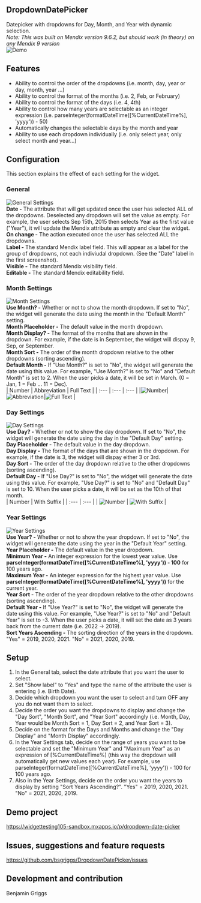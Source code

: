 ## DropdownDatePicker
Datepicker with dropdowns for Day, Month, and Year with dynamic selection.  
*Note: This was built on Mendix version 9.6.2, but should work (in theory) on any Mendix 9 version*  
![Demo](https://github.com/bsgriggs/dropdowndatepicker/blob/media/main.png) 

## Features
- Ability to control the order of the dropdowns (i.e. month, day, year or day, month, year ...)
- Ability to control the format of the months (i.e. 2, Feb, or February)
- Ability to control the format of the days (i.e. 4, 4th)
- Ability to control how many years are selectable as an integer expression (i.e. parseInteger(formatDateTime([%CurrentDateTime%], 'yyyy')) - 50)
- Automatically changes the selectable days by the month and year
- Ability to use each dropdown individually (i.e. only select year, only select month and year...)

## Configuration
This section explains the effect of each setting for the widget.
  
### General
![General Settings](https://github.com/bsgriggs/dropdowndatepicker/blob/media/general_settings.png)  
**Date -** The attribute that will get updated once the user has selected ALL of the dropdowns. Deselected any dropdown will set the value as empty. For example, the user selects Sep 15th, 2015 then selects Year as the first value ("Year"), it will update the Mendix attribute as empty and clear the widget.  
**On change -** The action executed once the user has selected ALL the dropdowns.  
**Label -** The standard Mendix label field. This will appear as a label for the group of dropdowns, not each indiviudal dropdown. (See the "Date" label in the first screenshot).  
**Visible -** The standard Mendix visibility field.  
**Editable -** The standard Mendix editability field.  
  
### Month Settings
![Month Settings](https://github.com/bsgriggs/dropdowndatepicker/blob/media/month_settings.png)  
**Use Month? -** Whether or not to show the month dropdown. If set to "No", the widget will generate the date using the month in the "Default Month" setting.  
**Month Placeholder -** The default value in the month dropdown.  
**Month Display? -** The format of the months that are shown in the dropdown. For example, if the date is in September, the widget will dispay 9, Sep, or September.  
**Month Sort -** The order of the month dropdown relative to the other dropdowns (sorting ascending).  
**Default Month -** If "Use Month?" is set to "No", the widget will generate the date using this value. For example, "Use Month?" is set to "No" and "Default Month" is set to 2. When the user picks a date, it will be set in March. (0 = Jan, 1 = Feb ... 11 = Dec).  
| Number | Abbreviation | Full Text |
| :---   | :---         | :---      |
|![Number](https://github.com/bsgriggs/dropdowndatepicker/blob/media/month_number.png)|![Abbreviation](https://github.com/bsgriggs/dropdowndatepicker/blob/media/month_abbr.png)|![Full Text](https://github.com/bsgriggs/dropdowndatepicker/blob/media/month_full.png)  |  
  
### Day Settings
![Day Settings](https://github.com/bsgriggs/dropdowndatepicker/blob/media/day_settings.png)  
**Use Day? -** Whether or not to show the day dropdown. If set to "No", the widget will generate the date using the day in the "Default Day" setting.  
**Day Placeholder -** The default value in the day dropdown.  
**Day Display -** The format of the days that are shown in the dropdown. For example, if the date is 3, the widget will dispay either 3 or 3rd.  
**Day Sort -** The order of the day dropdown relative to the other dropdowns (sorting ascending).  
**Default Day -** If "Use Day?" is set to "No", the widget will generate the date using this value. For example, "Use Day?" is set to "No" and "Default Day" is set to 10. When the user picks a date, it will be set as the 10th of that month.  
| Number | With Suffix |
| :---   | :---        |
| ![Number](https://github.com/bsgriggs/dropdowndatepicker/blob/media/day_num.png) | ![With Suffix](https://github.com/bsgriggs/dropdowndatepicker/blob/media/day_suffix.png) |  
  
### Year Settings
![Year Settings](https://github.com/bsgriggs/dropdowndatepicker/blob/media/year_settings.png)  
**Use Year? -** Whether or not to show the year dropdown. If set to "No", the widget will generate the date using the year in the "Default Year" setting.  
**Year Placeholder -** The default value in the year dropdown.  
**Minimum Year -** An integer expression for the lowest year value. Use **parseInteger(formatDateTime([%CurrentDateTime%], 'yyyy')) - 100** for 100 years ago.  
**Maximum Year -** An integer expression for the highest year value. Use **parseInteger(formatDateTime([%CurrentDateTime%], 'yyyy'))** for the current year.  
**Year Sort -** The order of the year dropdown relative to the other dropdowns (sorting ascending).  
**Default Year -** If "Use Year?" is set to "No", the widget will generate the date using this value. For example, "Use Year?" is set to "No" and "Default Year" is set to -3. When the user picks a date, it will set the date as 3 years back from the current date (i.e. 2022 -> 2019).  
**Sort Years Ascending -** The sorting direction of the years in the dropdown. "Yes" = 2019, 2020, 2021. "No" = 2021, 2020, 2019.  
  
## Setup  
1. In the General tab, select the date attribute that you want the user to select.  
2. Set "Show label" to "Yes" and type the name of the attribute the user is entering (i.e. Birth Date).  
3. Decide which dropdown you want the user to select and turn OFF any you do not want them to select.  
4. Decide the order you want the dropdowns to display and change the "Day Sort", "Month Sort", and "Year Sort" accordingly (i.e. Month, Day, Year would be Month Sort = 1, Day Sort = 2, and Year Sort = 3).  
5. Decide on the format for the Days and Months and change the "Day Display" and "Month Display" accordingly.  
6. In the Year Settings tab, decide on the range of years you want to be selectable and set the "Minimum Year" and "Maximum Year" as an expression of [%CurrentDateTime%] (this way the dropdown will automatically get new values each year). For example, use parseInteger(formatDateTime([%CurrentDateTime%], 'yyyy')) - 100 for 100 years ago.  
7. Also in the Year Settings, decide on the order you want the years to display by setting "Sort Years Ascending?". "Yes" = 2019, 2020, 2021. "No" = 2021, 2020, 2019.

## Demo project
https://widgettesting105-sandbox.mxapps.io/p/dropdown-date-picker

## Issues, suggestions and feature requests
https://github.com/bsgriggs/DropdownDatePicker/issues

## Development and contribution
Benjamin Griggs
